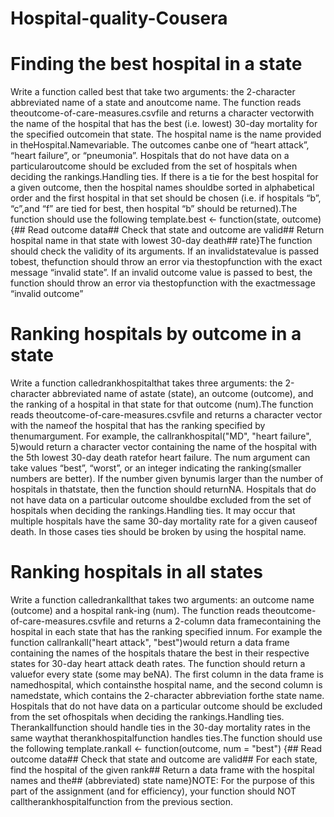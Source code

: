 # Hospital-quality-Cousera

# Finding the best hospital in a state

Write a function called best that take two arguments:  the 2-character abbreviated name of a state and anoutcome name.  The function reads theoutcome-of-care-measures.csvfile and returns a character vectorwith  the  name  of  the  hospital  that  has  the  best  (i.e.   lowest)  30-day  mortality  for  the  specified  outcomein that state.  The hospital name is the name provided in theHospital.Namevariable.  The outcomes canbe one of “heart attack”, “heart failure”, or “pneumonia”.  Hospitals that do not have data on a particularoutcome should be excluded from the set of hospitals when deciding the rankings.Handling ties.  If there is a tie for the best hospital for a given outcome, then the hospital names shouldbe sorted in alphabetical order and the first hospital in that set should be chosen (i.e.  if hospitals “b”, “c”,and “f” are tied for best, then hospital “b” should be returned).The function should use the following template.best <- function(state, outcome) {## Read outcome data## Check that state and outcome are valid## Return hospital name in that state with lowest 30-day death## rate}The function should check the validity of its arguments.  If an invalidstatevalue is passed tobest,  thefunction should throw an error via thestopfunction with the exact message “invalid state”.  If an invalid outcome value is passed to best, the function should throw an error via thestopfunction with the exactmessage “invalid outcome”

# Ranking hospitals by outcome in a state

Write a function calledrankhospitalthat takes three arguments:  the 2-character abbreviated name of astate (state), an outcome (outcome), and the ranking of a hospital in that state for that outcome (num).The function reads theoutcome-of-care-measures.csvfile and returns a character vector with the nameof the hospital that has the ranking specified by thenumargument.  For example, the callrankhospital("MD", "heart failure", 5)would return a character vector containing the name of the hospital with the 5th lowest 30-day death ratefor heart failure.  The num argument can take values “best”, “worst”,  or an integer indicating the ranking(smaller numbers are better).  If the number given bynumis larger than the number of hospitals in thatstate, then the function should returnNA. Hospitals that do not have data on a particular outcome shouldbe excluded from the set of hospitals when deciding the rankings.Handling ties.  It may occur that multiple hospitals have the same 30-day mortality rate for a given causeof death.  In those cases ties should be broken by using the hospital name.  

# Ranking hospitals in all states

Write a function calledrankallthat takes two arguments: an outcome name (outcome) and a hospital rank-ing (num).  The function reads theoutcome-of-care-measures.csvfile and returns a 2-column data framecontaining the hospital in each state that has the ranking specified innum.  For example the function callrankall("heart attack", "best")would return a data frame containing the names of the hospitals thatare the best in their respective states for 30-day heart attack death rates.  The function should return a valuefor every state (some may beNA). The first column in the data frame is namedhospital, which containsthe hospital name, and the second column is namedstate, which contains the 2-character abbreviation forthe state name.  Hospitals that do not have data on a particular outcome should be excluded from the set ofhospitals when deciding the rankings.Handling ties.  Therankallfunction should handle ties in the 30-day mortality rates in the same waythat therankhospitalfunction handles ties.The function should use the following template.rankall <- function(outcome, num = "best") {## Read outcome data## Check that state and outcome are valid## For each state, find the hospital of the given rank## Return a data frame with the hospital names and the## (abbreviated) state name}NOTE: For the purpose of this part of the assignment (and for efficiency), your function should NOT calltherankhospitalfunction from the previous section.

